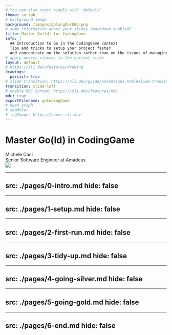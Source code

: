 ```yaml
---
# You can also start simply with 'default'
theme: seriph
# background image
background: /images/golangDarkBG.png
# some information about your slides (markdown enabled)
title: Master Go(ld) for CodingGame 
info: |
  ## Introduction to Go in the CodingGame context
  Tips and tricks to setup your project faster
  And concentrate on the solution rather than on the issues of managing the code
# apply unocss classes to the current slide
layout: default
# https://sli.dev/features/drawing
drawings:
  persist: true
# slide transition: https://sli.dev/guide/animations.html#slide-transitions
transition: slide-left
# enable MDC Syntax: https://sli.dev/features/mdc
mdc: true
exportFilename: goCodingGame
# open graph
# seoMeta:
#  ogImage: https://cover.sli.dev
---
```


# Master Go(ld) in CodingGame 

<div class="absolute bottom-10 text-left">
    <div>Michele Caci</div>
    <div>Senior Software Engineer at Amadeus</div>
    <div class="flex m-0 gap-1">
      <a href="https://github.com/mcaci" target="_blank" alt="Michele's GitHub" title="Michele's GitHub"
        class="text-xl slidev-icon-btn opacity-50 !border-none !hover:text-white">
        <carbon-logo-github />
      </a>
      <a href="https://x.com/goMicheleCaci" target="_blank" alt="Michele's Bluesky (hidden TBA)" title="Michele's Bluesky (hidden TBA)"
        class="text-xl slidev-icon-btn opacity-50 !border-none !hover:text-white hidden">
        <carbon-logo-x />
      </a>
      <a href="https://www.linkedin.com/in/michele-caci-47770132/" target="_blank" alt="Michele's Linkedin" title="Michele's Linkedin"
        class="text-xl slidev-icon-btn opacity-50 !border-none !hover:text-white">
        <carbon-logo-linkedin />
      </a>
      <a href="https://x.com/goMicheleCaci" target="_blank" alt="Michele's X" title="Michele's X"
        class="text-xl slidev-icon-btn opacity-50 !border-none !hover:text-white">
        <carbon-logo-x />
      </a>
    </div>
</div>

<img src="/images/go-logo-blue.svg" class="absolute bottom-10 right-10 text-right"/>

---
src: ./pages/0-intro.md
hide: false
---

---
src: ./pages/1-setup.md
hide: false
---

---
src: ./pages/2-first-run.md
hide: false
---

---
src: ./pages/3-tidy-up.md
hide: false
---

---
src: ./pages/4-going-silver.md
hide: false
---

---
src: ./pages/5-going-gold.md
hide: false
---

---
src: ./pages/6-end.md
hide: false
---